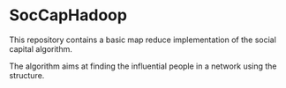 SocCapHadoop
============

This repository contains a basic map reduce implementation of the social capital algorithm. 

The algorithm aims at finding the influential people in a network using the structure.
